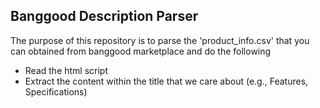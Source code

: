 ## Banggood Description Parser
The purpose of this repository is to parse the 'product_info.csv' that you can obtained from banggood marketplace and do the following
* Read the html script
* Extract the content within the title that we care about (e.g., Features, Specifications)
